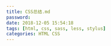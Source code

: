 ```yaml
---
title: CSS总结.md
password: 
date: 2018-12-05 15:54:18
tags: [html, css, sass, less, stylus]
categories: HTML CSS
---
```

